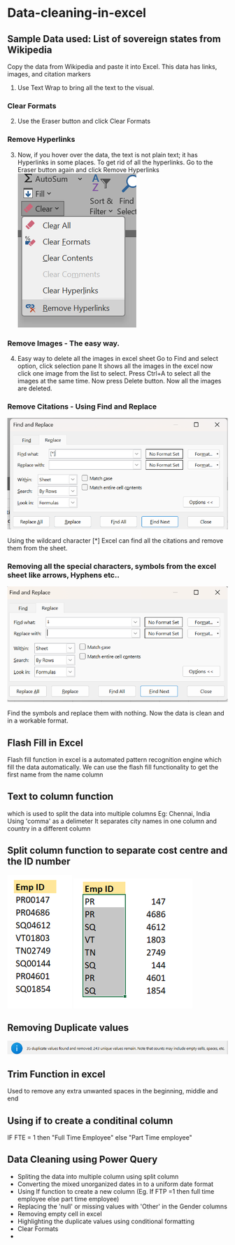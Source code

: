 # Data-cleaning-in-excel
## Sample Data used: List of sovereign states from Wikipedia
Copy the data from Wikipedia and paste it into Excel.
This data has links, images, and citation markers

1. Use Text Wrap to bring all the text to the visual.
 ### Clear Formats
2. Use the Eraser button and click Clear Formats
### Remove Hyperlinks
3. Now, if you hover over the data, the text is not plain text; it has Hyperlinks in some places. To get rid of all the hyperlinks. Go to the Eraser button again and click Remove Hyperlinks      
   ![img alt](https://github.com/nsankareswari-70/Data-cleaning-in-excel/blob/3fc9ef6e6e617cc4f36c9b129f2882f09039fdf4/ex110.png)
### Remove Images -  The easy way.
4. Easy way to delete all the images in excel sheet
   Go to Find and select option, click selection pane
   It shows all the images in the excel now click one image from the list to select. Press Ctrl+A to select all the images at the same time. Now press Delete button.
   Now all the images are deleted.
### Remove Citations - Using Find and Replace

 ![img alt](https://github.com/nsankareswari-70/Data-cleaning-in-excel/blob/e418f13baba73873be2b22a769e6cb5ddec63308/ex112.png)

   
Using the wildcard character [*] Excel can find all the citations and remove them from the sheet.

### Removing all the special characters, symbols from the excel sheet like arrows, Hyphens etc..



 ![img alt](https://github.com/nsankareswari-70/Data-cleaning-in-excel/blob/4653ab9f9a9da7212d075b67870b1bf0d57cad73/ex113.png)

 Find the symbols and replace them with nothing. Now the data is clean and in a workable format. 


 ## Flash Fill in Excel
 Flash fill function in excel is a automated pattern recognition engine which fill the data automatically.
We can use the flash fill functionality to get the first name from the name column

## Text to column function
which is used to split the data into multiple columns
Eg: Chennai, India 
Using 'comma' as a delimeter
It separates city names in one column and country in a different column

## Split column function to separate cost centre and the ID number
![img alt](https://github.com/nsankareswari-70/Data-cleaning-in-excel/blob/40467fefa1c09d238416fa8662613824b71be57c/ex143.png)
![img alt](https://github.com/nsankareswari-70/Data-cleaning-in-excel/blob/40467fefa1c09d238416fa8662613824b71be57c/ex144.png)



## Removing Duplicate values
![img alt](https://github.com/nsankareswari-70/Data-cleaning-in-excel/blob/40467fefa1c09d238416fa8662613824b71be57c/ex145.png)

## Trim Function in excel
Used to remove any extra unwanted spaces in the beginning, middle and end

## Using if to create a conditinal column
IF FTE = 1 then "Full Time Employee" else "Part Time employee"


## Data Cleaning using Power Query
- Spliting the data into multiple column using split column
- Converting the mixed unorganized dates in to a uniform date format
- Using If function to create a new column (Eg. If FTP =1 then full time employee else part time employee)
- Replacing the 'null' or missing values with 'Other' in the Gender columns
- Removing empty cell in excel
- Highlighting the duplicate values using conditional formatting
- Clear Formats
-   







   
   
